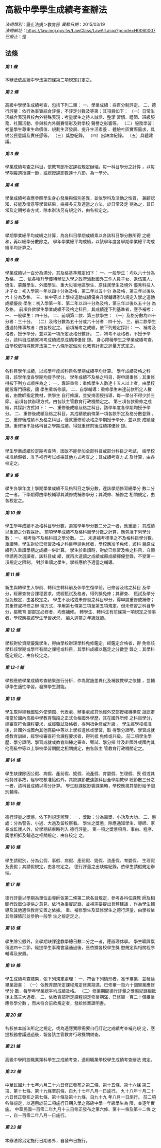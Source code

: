 # 高級中學學生成績考查辦法

*法規類別*：廢止法規＞教育部
*異動日期*：2015/03/19  
*法規網址*：https://law.moj.gov.tw/LawClass/LawAll.aspx?pcode=H0060007
*已廢止*：是


## 法條
##### 第 1 條
本辦法依高級中學法第四條第二項規定訂定之。

##### 第 2 條
高級中學學生成績考查，包括下列二類：
一、學業成績：採百分制評定。
二、德行評量：依行為事實綜合評量，不評定分數及等第；其項目如下：
（一）日常生活綜合表現與校內外特殊表現：考量學生之待人誠信、整潔
      習慣、禮節、班級服務、社團活動、參與校內外競賽情形及對學校
      聲譽之影響等。
（二）服務學習：考量學生尊重生命價值、規劃生涯發展、提升生活素養
      、體驗社區實際需求，具備公民意識及責任感等。
（三）獎懲紀錄。
（四）出缺席紀錄。
（五）具體建議。

##### 第 3 條
學業成績考查之科目，依教育部所定課程規定辦理。每一科目學分之計算
，以每學期每週授課一節，或總授課節數達十八節，為一學分。

##### 第 4 條
學業成績考查應參照學生身心發展與個別差異，並依學科及活動之性質，
兼顧認知、技能及情意等學習結果，採擇多元及適當之方法，於日常及定
期為之，其日常及定期考查方式，除本辦法另有規定外，由各校定之。

##### 第 5 條
學期學業總平均成績之計算，為各科目學期成績乘以各該科目學分數所得
之總和，再以總學分數除之。
學年學業總平均成績，以該學年度各學期學業總平均成績平均計算之。

##### 第 6 條
學業成績以一百分為滿分，其及格基準規定如下：
一、一般學生：均以六十分為及格。
二、依各種升學優待辦法入學之政府派赴國外工作人員子女、退伍軍人、
    僑生、蒙藏學生、外國學生、重大災害地區學生、原住民學生及境外
    優秀科技人才子女：初入學第一年以四十分為及格，第二年以五十分
    為及格，第三年以後以六十分為及格。
三、依中等以上學校運動成績優良升學輔導辦法規定入學之運動成績優良
    學生：初入學第一年、第二年以四十分為及格，第三年以後以五十分
    為及格。
前項各款學生學業成績不及格之科目，其成績達下列基準者，應予補考：
一、一般學生：四十分。
二、前項第二款、第三款學生：
（一）及格分數為四十分者：三十分。
（二）及格分數為五十分或六十分者：四十分。
三、前二款學生遭遇特殊事故者：由各校定之。
前項補考之成績，依下列規定採計：
一、補考及格者，授予學分，並以第一項所定及格分數計。
二、補考不及格者，不授予學分，該科目成績就補考成績或原成績擇優登
    錄。
身心障礙學生之學業成績考查，由學校依特殊教育法第二十八條所定個別
化教育計畫之評量方式定之。

##### 第 7 條
各科目學年成績，以該學年度該科目各學期成績平均計算。
學年成績及格之科目，該學年度各學期均授予學分。
學年成績不及格之科目，得申請重修；其重修得按下列方式順序為之：
一、專班重修：重修學生人數達十五人以上者，由學校開設專門班級，讓
    學生重新修讀。
二、自學輔導：重修學生未達前款所定人數者，由教師指定教材，供學生
    自行修讀，並安排面授指導，每一學分不得少於三節。
前項各款辦理方式，由各該主管教育行政機關定之。
第三項各款重修之成績，其採計方式如下︰
一、重修後成績及格之科目，該學年度各學期均授予學分。
二、重修後成績及格之科目，其成績依前條第一項各款所定及格分數登錄
    。
三、重修後成績不及格之科目，僅就重修前及格之學期授予學分，並以原
    成績登錄。重修後不及格科目之學期成績，得就重修前後成績擇優登
    錄。

##### 第 8 條
學生學業成績於定期考查時，因故不能參加全部科目或部分科目之考試，
經學校核准給假者，准予補行考試或採其他方式考查之；其成績考查方式
及計算，由各校定之。

##### 第 9 條
學生各學年度上學期學業成績不及格科目之學分數，達該學期修習總學分
數二分之一者，下學期得由學校輔導其減修或補修學分；其減修、補修之
相關規定，由各校定之。

##### 第 10 條
學生學年成績不及格科目學分數，逾當學年學分數二分之一者，應重讀；
其成績以重讀之分數採計。
前項學年成績不及格科目學分數之計算，應包括下列學分數：
一、補考後不及格科目之學分數。
二、未達補考標準之不及格科目學分數。
重讀時，學生對於已修習及格之科目申請免修者，學校應准予免修，該科
目原成績列入重讀學期之成績一併計算。
學生於重讀時，對於已修習及格之科目，自願申請再次選讀者，該科目成
績，就再次選讀之成績或原成績擇優登錄，不受第一項規定之限制。
對於重讀之學生，學校應給予適當之輔導。

##### 第 11 條
新生與轉學生入學前、轉科生轉科前及休學生復學前，已修習及格之科目
及學分，經審查符合課程要求，或經甄試及格者，得列抵免修；其審查、
甄試及學分抵免規定，由各校定之。
學生不及格或未修習之科目學分，得申請重修或補修；其重修或補修之辦
理方式，準用第七條第三項至第五項規定。但未修習之科目學分，屬教育
部部定必修者，均應補修。
轉學生、轉科生有前條第一項規定之情事者，學校應視該學生學習狀況，
編入適當之年級就讀。

##### 第 12 條
學校對於資賦優異學生，得由學校辦理學科免修鑑定。經鑑定合格者，得
免修該學科該學期或學年有關之課程或科目，其學科成績以鑑定之分數登
錄之；其學科鑑定規定，由各校定之。

##### 第 12-1 條
學校應依學業成績考查結果進行分析，作為實施差異化及補救教學之依據
，並輔導學生適性學習，發揮學生潛能。

##### 第 13 條
學生取得經我國駐外使領館、代表處、辦事處或其他經外交部授權機構查
證認定相當於國內高級中學教育階段之正式合格國外學歷，其在國外所修
之科目學分，經審查符合課程要求，或經甄試及格者，得列抵免修或升級
。
學生經學校核准後，赴國外或國內其他高級中等以上學校進修或學習，取
得學分證明、學習成就或教育訓練，經學校審查符合課程要求者，得列抵
免修或升級。
前二項學生學歷、學分證明、學習成就或教育訓練之審查、甄試、學分採
計及赴國外或國內其他高級中等以上學校學習期間之相關規定，由各該主
管教育行政機關定之。

##### 第 14 條
學生缺課除因公假、病假、產前假、娩假、流產假、育嬰假、生理假、喪
假或其他特殊事故，經學校核准給假外，其缺課節數達該科目全學期教學
總節數三分之一者，該科目成績以零分計算。
學生缺課致影響課業時，學校應視其情形給予個別輔導。

##### 第 15 條
德行評量之獎懲，依下列規定辦理：
一、獎勵：分為嘉獎、小功及大功。
二、懲處：分為警告、小過、大過及留校察看。
學生之獎懲，除應通知學生、導師、家長或監護人外，於學期結束時列入
德行評量。
第一項之獎懲項目、事由、程序、獎懲相抵及銷過之相關規定，由各校定
之。

##### 第 16 條
學生請假別，分為公假、事假、病假、產前假、娩假、流產假、育嬰假、
生理假及喪假；其請假規定，由各校定之。
德行評量之出缺席紀錄，依學生請假規定辦理。

##### 第 17 條
德行評量以學期為單位由導師依第二條第二款各目規定，參考各科任課教
師及相關行政單位提供之意見，依行為事實記錄，並視需要提出具體建議
，作為學生輔導及其他適性教育安置之依據。
重、補修學生及延修學生之德行評量，由學校依其修課情形並參酌一般學
生之規定定之。

##### 第 18 條
學生除公假外，全學期缺課達教學總日數二分之一者，應辦理休學。
學生曠課累積達四十二節，經提學生事務會議通過後，應依據各校學生獎
懲規定與相關程序輔導及安置。

##### 第 19 條
學生成績考查結果，依下列規定處理：
一、符合下列情形者，准予畢業，並發給畢業證書：
（一）依教育部所定課程規定修業期滿，已修畢一百六十個畢業應修學分
      數，每學年學業總平均成績及格。
（二）修業期間德行評量之獎懲紀錄相抵後未滿三大過者。
二、依教育部所定課程規定修業期滿，已修畢一百二十個畢業應修學分數
    ，而未符合前款規定者，發給修業證明書。

##### 第 20 條
各校依本辦法所定之規定，或為適應實際需要自行訂定之成績考查補充規
定，應提校務會議通過後，報各該主管教育行政機關備查。

##### 第 21 條
高級中學附設職業類科學生之成績考查，適用職業學校學生成績考查辦法
規定。

##### 第 22 條
中華民國九十七年六月二十六日修正發布之第二條、第十五條、第十六條
第二項、第十七條、第十九條至前條，自九十七年八月一日施行。
九十八年十月二十六日修正發布之第七條、第十條及第十九條，自九十九
年八月一日施行。
前二項各條規定，以適用於前二項施行日期入學之高級中學一年級學生為
限，並逐年實施。
中華民國一百零二年九月十三日修正發布之第六條、第十一條及第十二條
之一，自一百零二年八月一日施行。

##### 第 23 條
本辦法除另定施行日期者外，自發布日施行。


